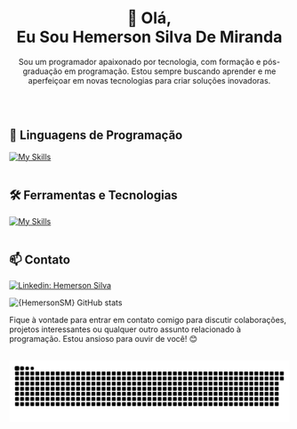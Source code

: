 <h1 align="center">👋 Olá, <br> Eu Sou Hemerson Silva De Miranda</h1>

<p align="center">
Sou um programador apaixonado por tecnologia, com formação e pós-graduação em programação. Estou sempre buscando aprender e me aperfeiçoar em novas tecnologias para criar soluções inovadoras.
</p><br><br>

## 🚀 Linguagens de Programação
[![My Skills](https://skillicons.dev/icons?i=php,laravel,angular,mysql,bootstrap,html,css,scss,javascript)](https://skillicons.dev)<br><br>

## 🛠️ Ferramentas e Tecnologias
[![My Skills](https://skillicons.dev/icons?i=phpstorm,git,github,composer)](https://skillicons.dev)<br><br>

## 📫 Contato

[![Linkedin: Hemerson Silva](https://img.shields.io/badge/-Hemerson-blue?style=flat-square&logo=Linkedin&logoColor=white&link=https://www.linkedin.com/in/{SeuUsuario}/)](https://www.linkedin.com/in/{hemerson-silva-de-miranda-031534169}/)

![{HemersonSM} GitHub stats](https://github-readme-stats.vercel.app/api?username=HemersonSM&show_icons=true&theme=radical)

Fique à vontade para entrar em contato comigo para discutir colaborações, projetos interessantes ou qualquer outro assunto relacionado à programação. Estou ansioso para ouvir de você! 😊 <br><br>

![Snake animation](https://github.com/HemersonSM/HemersonSM/blob/output/github-contribution-grid-snake.svg)
